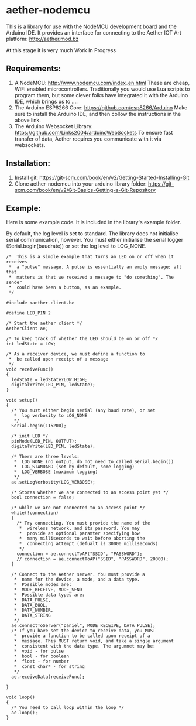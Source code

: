 # aether-nodemcu

This is a library for use with the NodeMCU development board and the Arduino IDE. It provides an interface for connecting to the Aether IOT Art platform: http://aether.mod.bz

At this stage it is very much Work In Progress

## Requirements:
1. A NodeMCU: http://www.nodemcu.com/index_en.html
    These are cheap, WiFi enabled microcontrollers. Traditionally you would use Lua scripts to program them, but some clever folks have       integrated it with the Arduino IDE, which brings us to ....
2. The Arduino ESP8266 Core: https://github.com/esp8266/Arduino
    Make sure to install the Arduino IDE, and then collow the instructions in the above link.
3. The Arduino Websocket Library: https://github.com/Links2004/arduinoWebSockets
    To ensure fast transfer of data, Aether requires you communicate with it via websockets.
    
## Installation:
1. Install git: https://git-scm.com/book/en/v2/Getting-Started-Installing-Git
2. Clone aether-nodemcu into your arduino library folder: https://git-scm.com/book/en/v2/Git-Basics-Getting-a-Git-Repository

## Example:
Here is some example code. It is included in the library's example folder.

By default, the log level is set to standard. The library does not initialise serial communication, however. You must either initialise the serial logger (Serial.begin(baudrate)) or set the log level to LOG_NONE.

```
/*  This is a simple example that turns an LED on or off when it receives 
 *  a "pulse" message. A pulse is essentially an empty message; all that 
 *  matters is that we received a message to "do something". The sender
 *  could have been a button, as an example.
 */

#include <aether-client.h>

#define LED_PIN 2

/* Start the aether client */
AetherClient ae;

/* To keep track of whether the LED should be on or off */
int ledState = LOW;

/* As a receiver device, we must define a function to
 *  be called upon receipt of a message
 */
void receiveFunc()
{
  ledState = ledState?LOW:HIGH;
  digitalWrite(LED_PIN, ledState);
}

void setup() 
{
  /* You must either begin serial (any baud rate), or set 
   *  log verbosity to LOG_NONE
   */
  Serial.begin(115200);

  /* init LED */
  pinMode(LED_PIN, OUTPUT);
  digitalWrite(LED_PIN, ledState);

  /* There are three levels:
   *  LOG_NONE (no output, do not need to called Serial.begin())
   *  LOG_STANDARD (set by default, some logging)
   *  LOG_VERBOSE (maximum logging)
   */
  ae.setLogVerbosity(LOG_VERBOSE);

  /* Stores whether we are connected to an access point yet */
  bool connection = false;

  /* while we are not connected to an access point */
  while(!connection)
  {
    /* Try connecting. You must provide the name of the 
     *  wireless network, and its password. You may
     *  provide an optional paramter specifying how 
     *  many milliseconds to wait before aborting the
     *  connecting attempt (defualt is 30000 milliseconds)
     */
    connection = ae.connectToAP("SSID", "PASSWORD");
    // connection = ae.connectToAP("SSID", "PASSWORD", 20000);
  }

  /* Connect to the Aether server. You must provide a 
   *  name for the device, a mode, and a data type.
   *  Possible modes are:
   *  MODE_RECEIVE, MODE_SEND
   *  Possible data types are:
   *  DATA_PULSE,
   *  DATA_BOOL,
   *  DATA_NUMBER,
   *  DATA_STRING
   */
  ae.connectToServer("Daniel", MODE_RECEIVE, DATA_PULSE);
  /* If you have set the device to receive data, you MUST
   *  provide a function to be called upon receipt of a 
   *  message. This MUST return void, and take a single argument
   *  consistent with the data type. The argumnet may be:
   *  void - for pulse
   *  bool - for boolean
   *  float - for number
   *  const char* - for string
   */
  ae.receiveData(receiveFunc);

}

void loop() 
{
  /* You need to call loop within the loop */
  ae.loop();
}
```

